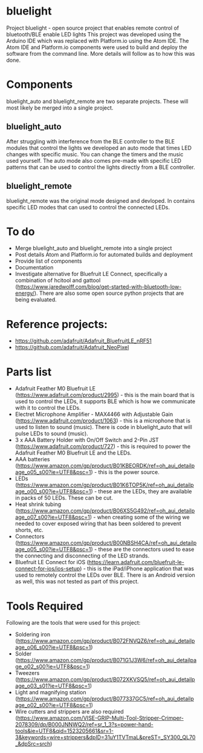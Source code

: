 # bluelight
Project bluelight  - open source project that enables remote control of bluetooth/BLE enable LED lights
This project was developed using the Arduino IDE which was replaced with Platform.io using the Atom IDE.  The Atom IDE and Platform.io components were used to build and deploy the software from the command line.  More details will follow as to how this was done.

# Components
bluelight_auto and bluelight_remote are two separate projects.  These will most likely be merged into a single project.
## bluelight_auto
After struggling with interference from the BLE controller to the BLE modules that control the lights we developed an auto mode that times LED changes with specific music.  You can change the timers and the music used yourself.  The auto mode also comes pre-made with specific LED patterns that can be used to control the lights directly from a BLE controller.
## bluelight_remote
bluelight_remote was the original mode designed and devloped.  In contains specific LED modes that can used to control the connected LEDs.

# To do
* Merge bluelight_auto and bluelight_remote into a single project
* Post details Atom and Platform.io for automated builds and deployment
* Provide list of components
* Documentation
* Investigate alternative for Bluefruit LE Connect, specifically a combination of hcitool and gattool (https://www.jaredwolff.com/blog/get-started-with-bluetooth-low-energy/).  There are also some open source python projects that are being evaluated.

# Reference projects:
* https://github.com/adafruit/Adafruit_BluefruitLE_nRF51
* https://github.com/adafruit/Adafruit_NeoPixel

# Parts list
* Adafruit Feather M0 Bluefruit LE (https://www.adafruit.com/product/2995) - this is the main board that is used to control the LEDs, it supports BLE which is how we communicate with it to control the LEDs.
* Electret Microphone Amplifier - MAX4466 with Adjustable Gain (https://www.adafruit.com/product/1063) - this is a microphone that is used to listen to sound (music).  There is code in bluelight_auto that will pulse LEDs to sound (music).
* 3 x AAA Battery Holder with On/Off Switch and 2-Pin JST (https://www.adafruit.com/product/727) - this is required to power the Adafruit Feather M0 Bluefruit LE and the LEDs.
* AAA batteries (https://www.amazon.com/gp/product/B01KBEORDK/ref=oh_aui_detailpage_o05_s00?ie=UTF8&psc=1) - this is the power source.
* LEDs (https://www.amazon.com/gp/product/B01K6TOP5K/ref=oh_aui_detailpage_o00_s00?ie=UTF8&psc=1) - these are the LEDs, they are available in packs of 50 LEDs.  These can be cut.
* Heat shrink tubing (https://www.amazon.com/gp/product/B06XS5G492/ref=oh_aui_detailpage_o07_s00?ie=UTF8&psc=1) - when creating some of the wiring we needed to cover exposed wiring that has been soldered to prevent shorts, etc.
* Connectors (https://www.amazon.com/gp/product/B00NBSH4CA/ref=oh_aui_detailpage_o05_s00?ie=UTF8&psc=1) - these are the connectors used to ease the connecting and disconnecting of the LED strands.
* Bluefruit LE Connect for iOS (https://learn.adafruit.com/bluefruit-le-connect-for-ios/ios-setup) - this is the iPad/iPhone application that was used to remotely control the LEDs over BLE.  There is an Android version as well, this was not tested as part of this project.

# Tools Required
Following are the tools that were used for this project:
* Soldering iron (https://www.amazon.com/gp/product/B072FNVQZ6/ref=oh_aui_detailpage_o06_s00?ie=UTF8&psc=1)
* Solder (https://www.amazon.com/gp/product/B071G1J3W6/ref=oh_aui_detailpage_o02_s00?ie=UTF8&psc=1)
* Tweezers (https://www.amazon.com/gp/product/B072XKVSQ5/ref=oh_aui_detailpage_o03_s01?ie=UTF8&psc=1)
* Light and magnifying station (https://www.amazon.com/gp/product/B077337GC5/ref=oh_aui_detailpage_o02_s00?ie=UTF8&psc=1)
* Wire cutters and strippers are also required (https://www.amazon.com/VISE-GRIP-Multi-Tool-Stripper-Crimper-2078309/dp/B000JNNWQ2/ref=sr_1_3?s=power-hand-tools&ie=UTF8&qid=1523205661&sr=1-3&keywords=wire+strippers&dpID=31uY1TVTmaL&preST=_SY300_QL70_&dpSrc=srch)
